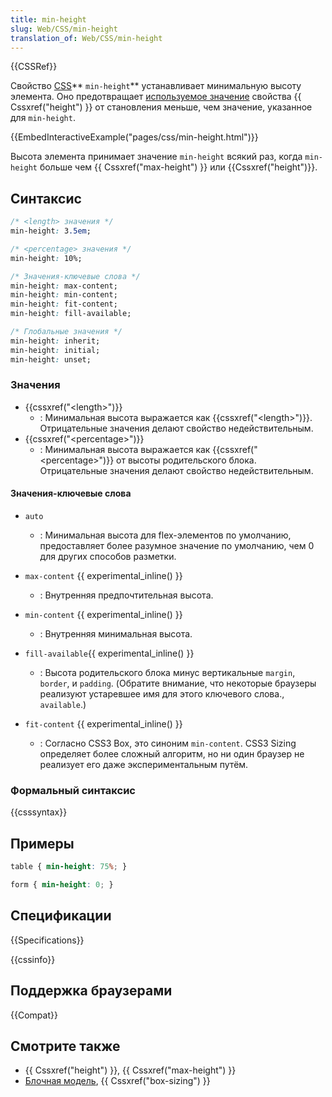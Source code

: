```yaml
---
title: min-height
slug: Web/CSS/min-height
translation_of: Web/CSS/min-height
---
```

{{CSSRef}}

Свойство [CSS](ru/docs/Web/CSS)** `min-height`** устанавливает минимальную высоту элемента. Оно предотвращает [используемое значение](/ru/docs/Web/CSS/used_value) свойства {{ Cssxref("height") }} от становления меньше, чем значение, указанное для `min-height`.

{{EmbedInteractiveExample("pages/css/min-height.html")}}

Высота элемента принимает значение `min-height` всякий раз, когда `min-height` больше чем {{ Cssxref("max-height") }} или {{Cssxref("height")}}.

## Синтаксис

```css
/* <length> значения */
min-height: 3.5em;

/* <percentage> значения */
min-height: 10%;

/* Значения-ключевые слова */
min-height: max-content;
min-height: min-content;
min-height: fit-content;
min-height: fill-available;

/* Глобальные значения */
min-height: inherit;
min-height: initial;
min-height: unset;
```

### Значения

- {{cssxref("&lt;length&gt;")}}
  - : Минимальная высота выражается как {{cssxref("&lt;length&gt;")}}. Отрицательные значения делают свойство недействительным.
- {{cssxref("&lt;percentage&gt;")}}
  - : Минимальная высота выражается как {{cssxref("&lt;percentage&gt;")}} от высоты родительского блока. Отрицательные значения делают свойство недействительным.

#### Значения-ключевые слова

- `auto`
  - : Минимальная высота для flex-элементов по умолчанию, предоставляет более разумное значение по умолчанию, чем 0 для других способов разметки.

- `max-content` {{ experimental_inline() }}
  - : Внутренняя предпочтительная высота.
- `min-content` {{ experimental_inline() }}
  - : Внутренняя минимальная высота.
- `fill-available`{{ experimental_inline() }}
  - : Высота родительского блока минус вертикальные `margin`, `border`, и `padding`. (Обратите внимание, что некоторые браузеры реализуют устаревшее имя для этого ключевого слова., `available`.)
- `fit-content` {{ experimental_inline() }}
  - : Согласно CSS3 Box, это синоним `min-content`. CSS3 Sizing определяет более сложный алгоритм, но ни один браузер не реализует его даже экспериментальным путём.

### Формальный синтаксис

{{csssyntax}}

## Примеры

```css
table { min-height: 75%; }

form { min-height: 0; }
```

## Спецификации

{{Specifications}}

{{cssinfo}}

## Поддержка браузерами

{{Compat}}

## Смотрите также

- {{ Cssxref("height") }}, {{ Cssxref("max-height") }}
- [Блочная модель](/ru/docs/CSS/box_model "en/CSS/box_model"), {{ Cssxref("box-sizing") }}

